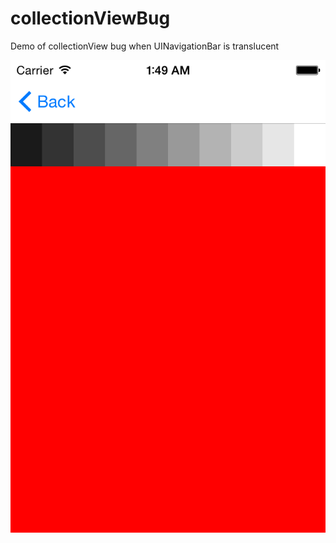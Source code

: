 # collectionViewBug
Demo of collectionView bug when UINavigationBar is translucent


<img src = "https://github.com/foundry/collectionViewBug/blob/master/screendumps/bad.png">
